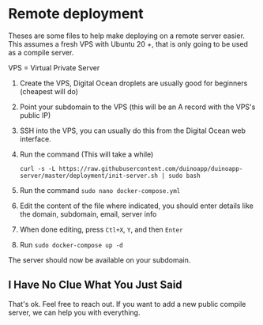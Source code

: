 # Remote deployment

Theses are some files to help make deploying on a remote server easier.
This assumes a fresh VPS with Ubuntu 20 +, that is only going to be used as
a compile server.

VPS = Virtual Private Server

1. Create the VPS, Digital Ocean droplets are usually good for beginners (cheapest will do)
2. Point your subdomain to the VPS (this will be an A record with the VPS's public IP)
3. SSH into the VPS, you can usually do this from the Digital Ocean web interface.
4. Run the command (This will take a while)

   `curl -s -L https://raw.githubusercontent.com/duinoapp/duinoapp-server/master/deployment/init-server.sh | sudo bash`
5. Run the command `sudo nano docker-compose.yml`
6. Edit the content of the file where indicated, you should enter details like the domain, subdomain, email, server info
7. When done editing, press `Ctl+X`, `Y`, and then `Enter`
8. Run `sudo docker-compose up -d`

The server should now be available on your subdomain.

## I Have No Clue What You Just Said

That's ok. Feel free to reach out. If you want to add a new public compile server, we can help you with everything.
